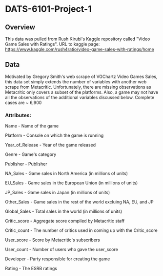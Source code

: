 # DATS-6101-Project-1

## Overview
This data was pulled from Rush Kirubi's Kaggle repository called "Video Game Sales with Ratings". 
URL to kaggle page: https://www.kaggle.com/rush4ratio/video-game-sales-with-ratings/home

## Data
Motivated by Gregory Smith's web scrape of VGChartz Video Games Sales, this data set simply extends the number of variables with another web scrape from Metacritic. Unfortunately, there are missing observations as Metacritic only covers a subset of the platforms. Also, a game may not have all the observations of the additional variables discussed below. Complete cases are ~ 6,900

### Attributes:
Name - Name of the game

Platform - Console on which the game is running

Year_of_Release - Year of the game released

Genre - Game's category

Publisher - Publisher

NA_Sales - Game sales in North America (in millions of units)

EU_Sales - Game sales in the European Union (in millions of units)

JP_Sales - Game sales in Japan (in millions of units)

Other_Sales - Game sales in the rest of the world excluing NA, EU, and JP

Global_Sales - Total sales in the world (in millions of units)


Critic_score - Aggregate score compiled by Metacritic staff

Critic_count - The number of critics used in coming up with the Critic_score

User_score - Score by Metacritic's subscribers

User_count - Number of users who gave the user_score

Developer - Party responsible for creating the game

Rating - The ESRB ratings
